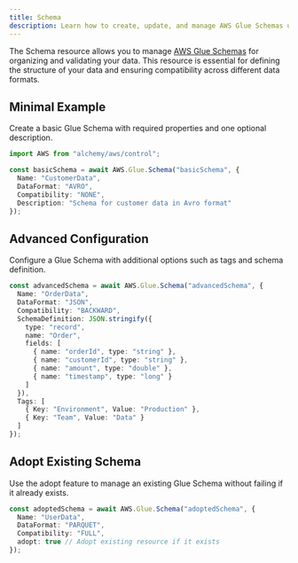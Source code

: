 ```yaml
---
title: Schema
description: Learn how to create, update, and manage AWS Glue Schemas using Alchemy Cloud Control.
---
```



The Schema resource allows you to manage [AWS Glue Schemas](https://docs.aws.amazon.com/glue/latest/userguide/) for organizing and validating your data. This resource is essential for defining the structure of your data and ensuring compatibility across different data formats.

## Minimal Example

Create a basic Glue Schema with required properties and one optional description.

```ts
import AWS from "alchemy/aws/control";

const basicSchema = await AWS.Glue.Schema("basicSchema", {
  Name: "CustomerData",
  DataFormat: "AVRO",
  Compatibility: "NONE",
  Description: "Schema for customer data in Avro format"
});
```

## Advanced Configuration

Configure a Glue Schema with additional options such as tags and schema definition.

```ts
const advancedSchema = await AWS.Glue.Schema("advancedSchema", {
  Name: "OrderData",
  DataFormat: "JSON",
  Compatibility: "BACKWARD",
  SchemaDefinition: JSON.stringify({
    type: "record",
    name: "Order",
    fields: [
      { name: "orderId", type: "string" },
      { name: "customerId", type: "string" },
      { name: "amount", type: "double" },
      { name: "timestamp", type: "long" }
    ]
  }),
  Tags: [
    { Key: "Environment", Value: "Production" },
    { Key: "Team", Value: "Data" }
  ]
});
```

## Adopt Existing Schema

Use the adopt feature to manage an existing Glue Schema without failing if it already exists.

```ts
const adoptedSchema = await AWS.Glue.Schema("adoptedSchema", {
  Name: "UserData",
  DataFormat: "PARQUET",
  Compatibility: "FULL",
  adopt: true // Adopt existing resource if it exists
});
```
